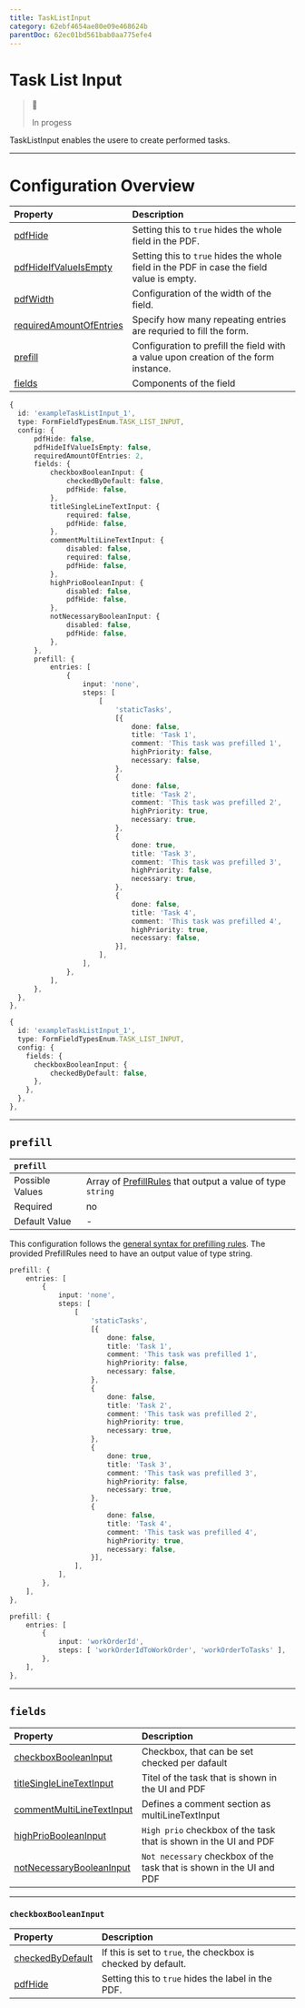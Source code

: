 ```yaml
---
title: TaskListInput
category: 62ebf4654ae80e09e468624b
parentDoc: 62ec01bd561bab0aa775efe4
---
```


# Task List Input
>🚧 
>
> In progess

TaskListInput enables the usere to create performed tasks.

---
# Configuration Overview

| Property                                                                     | Description                      |
| :--------------------------------------------------------------------------- | :--------------------------------|
| [pdfHide](./24-general-properties/#pdfhide)                                  | Setting this to `true` hides the whole field in the PDF. |
| [pdfHideIfValueIsEmpty](./24-general-properties/#pdfhideifvalueisempty)      | Setting this to `true` hides the whole field in the PDF in case the field value is empty. |
| [pdfWidth](./24-general-properties/#pdfwidth)                                | Configuration of the width of the field. |
| [requiredAmountOfEntries](./24-general-properties/#requiredamountofentries)  | Specify how many repeating entries are requried to fill the form.                                                                                        |
| [prefill](#prefill)                                                          | Configuration to prefill the field with a value upon creation of the form instance. |
| [fields](#fields)                                     | Components of the field |


```typescript (complete)
{
  id: 'exampleTaskListInput_1',
  type: FormFieldTypesEnum.TASK_LIST_INPUT,
  config: {
      pdfHide: false,
      pdfHideIfValueIsEmpty: false,
      requiredAmountOfEntries: 2,
      fields: {
          checkboxBooleanInput: {
              checkedByDefault: false,
              pdfHide: false,
          },
          titleSingleLineTextInput: {
              required: false,
              pdfHide: false,
          },
          commentMultiLineTextInput: {
              disabled: false,
              required: false,
              pdfHide: false,
          },
          highPrioBooleanInput: {
              disabled: false,
              pdfHide: false,
          },
          notNecessaryBooleanInput: {
              disabled: false,
              pdfHide: false,
          },
      },
      prefill: {
          entries: [
              {
                  input: 'none',
                  steps: [
                      [
                          'staticTasks',
                          [{
                              done: false,
                              title: 'Task 1',
                              comment: 'This task was prefilled 1',
                              highPriority: false,
                              necessary: false,
                          },
                          {
                              done: false,
                              title: 'Task 2',
                              comment: 'This task was prefilled 2',
                              highPriority: true,
                              necessary: true,
                          },
                          {
                              done: true,
                              title: 'Task 3',
                              comment: 'This task was prefilled 3',
                              highPriority: false,
                              necessary: true,
                          },
                          {
                              done: false,
                              title: 'Task 4',
                              comment: 'This task was prefilled 4',
                              highPriority: true,
                              necessary: false,
                          }],
                      ],
                  ],
              },
          ],
      },
  },
},
```

```typescript (minimal)
{
  id: 'exampleTaskListInput_1',
  type: FormFieldTypesEnum.TASK_LIST_INPUT,
  config: {
    fields: {
      checkboxBooleanInput: {
          checkedByDefault: false,
      },
    },
  },
},
```

---
## `prefill`

| `prefill`                  |                                                                     |
| :------------------------- | :--------------                                                     |
| Possible Values            | Array of [PrefillRules](.25-prefill-rules/#prefillrules) that output a value of type `string` |
| Required                   | no                                                                  |
| Default Value              | -                                                                   |

This configuration follows the [general syntax for prefilling rules](.25-prefill-rules/#prefillrules).
The provided PrefillRules need to have an output value of type string.

``` typescript (set prefilled tasks)
prefill: {
    entries: [
        {
            input: 'none',
            steps: [
                [
                    'staticTasks',
                    [{
                        done: false,
                        title: 'Task 1',
                        comment: 'This task was prefilled 1',
                        highPriority: false,
                        necessary: false,
                    },
                    {
                        done: false,
                        title: 'Task 2',
                        comment: 'This task was prefilled 2',
                        highPriority: true,
                        necessary: true,
                    },
                    {
                        done: true,
                        title: 'Task 3',
                        comment: 'This task was prefilled 3',
                        highPriority: false,
                        necessary: true,
                    },
                    {
                        done: false,
                        title: 'Task 4',
                        comment: 'This task was prefilled 4',
                        highPriority: true,
                        necessary: false,
                    }],
                ],
            ],
        },
    ],
},
```

``` typescript (set workorder tasks)
prefill: {
    entries: [
        {
            input: 'workOrderId',
            steps: [ 'workOrderIdToWorkOrder', 'workOrderToTasks' ],
        },
    ],
},
```

---
## `fields`

| Property                                                      | Description                       |
| :------------------------------------------------------------ | :-------------------------------- |
| [checkboxBooleanInput](#checkboxbooleaninput)                 | Checkbox, that can be set checked per dafault |
| [titleSingleLineTextInput](#titlesinglelinetextinput)         | Titel of the task that is shown in the UI and PDF |
| [commentMultiLineTextInput](./24-general-properties/#commenmultilinetextinput)        | Defines a comment section as multiLineTextInput  |
| [highPrioBooleanInput](#highpriobooleaninput)         | `High prio` checkbox of the task that is shown in the UI and PDF |
| [notNecessaryBooleanInput](#notnecessarybooleaninput)         | `Not necessary` checkbox of the task that is shown in the UI and PDF |

---
### `checkboxBooleanInput`

| Property               | Description                                                                               |
| :----------------------| :---------------------------------------------------------------------------------------- |
| [checkedByDefault](#checkedbydefault)                                | If this is set to `true`, the checkbox is checked by default. |
| [pdfHide](./24-general-properties/#pdfhide)                                  | Setting this to `true` hides the label in the PDF. |

